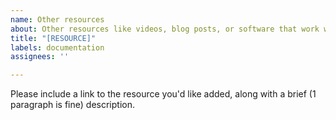 ```yaml
---
name: Other resources
about: Other resources like videos, blog posts, or software that work with Home Assistant
title: "[RESOURCE]"
labels: documentation
assignees: ''

---
```


Please include a link to the resource you'd like added, along with a brief (1 paragraph is fine) description.
